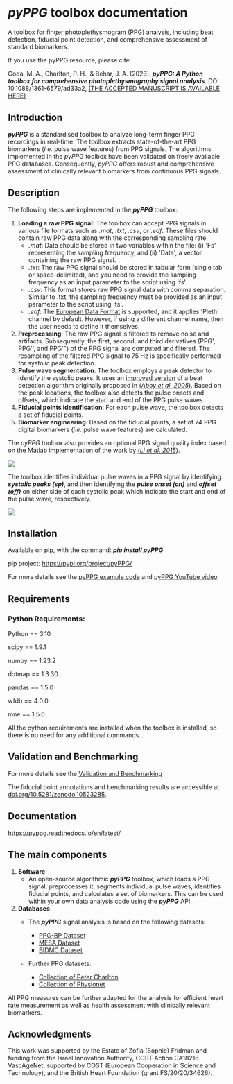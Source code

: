 
# *pyPPG* toolbox documentation

A toolbox for finger photoplethysmogram (PPG) analysis, including beat detection, fiducial point detection, and comprehensive assessment of standard biomarkers.

If you use the pyPPG resource, please cite:

Goda, M. A., Charlton, P. H., & Behar, J. A. (2023). ***pyPPG: A Python toolbox for comprehensive photoplethysmography signal analysis***. DOI 10.1088/1361-6579/ad33a2, [(THE ACCEPTED MANUSCRIPT IS AVAILABLE HERE)](https://iopscience.iop.org/article/10.1088/1361-6579/ad33a2)

## Introduction
***pyPPG*** is a standardised toolbox to analyze long-term finger PPG recordings in real-time. The toolbox extracts state-of-the-art PPG biomarkers (_i.e._ pulse wave features) from PPG signals. The algorithms implemented in the *pyPPG* toolbox have been validated on freely available PPG databases.
Consequently, *pyPPG* offers robust and comprehensive assessment of clinically relevant biomarkers from continuous PPG signals.

## Description
The following steps are implemented in the ***pyPPG*** toolbox:

1. **Loading a raw PPG signal**: The toolbox can accept PPG signals in various file formats such as *.mat*, *.txt*, *.csv*, or *.edf*. These files should contain raw PPG data along with the corresponding sampling rate.
   * *.mat*: Data should be stored in two variables within the file: (i) 'Fs' representing the sampling frequency, and (ii) 'Data', a vector containing the raw PPG signal.
   * *.txt*: The raw PPG signal should be stored in tabular form (single tab or space-delimited), and you need to provide the sampling frequency as an input parameter to the script using 'fs'.
   * *.csv*: This format stores raw PPG signal data with comma separation. Similar to .txt, the sampling frequency must be provided as an input parameter to the script using 'fs'.
   * *.edf*: The [European Data Format](https://www.edfplus.info/) is supported, and it applies 'Pleth' channel by default. However, if using a different channel name, then the user needs to define it themselves.
3. **Preprocessing**: The raw PPG signal is filtered to remove noise and artifacts. Subsequently, the first, second, and third derivatives (PPG', PPG'', and PPG'") of the PPG signal are computed and filtered. The resampling of the filtered PPG signal to 75 Hz is specifically performed for systolic peak detection.
3. **Pulse wave segmentation**: The toolbox employs a peak detector to identify the systolic peaks. It uses an [improved version](https://arxiv.org/abs/2307.10398) of a beat detection algorithm originally proposed in [(*Aboy et al. 2005*)](https://doi.org/10.1109/TBME.2005.855725). Based on the peak locations, the toolbox also detects the pulse onsets and offsets, which indicate the start and end of the PPG pulse waves.
4. **Fiducial points identification**: For each pulse wave, the toolbox detects a set of fiducial points.
5. **Biomarker engineering**: Based on the fiducial points, a set of 74 PPG digital biomarkers (_i.e._ pulse wave features) are calculated.

The *pyPPG* toolbox also provides an optional PPG signal quality index based on the Matlab implementation of the work by [(*Li et al. 2015*)](https://github.com/MIT-LCP/PhysioNetChallengePublic/blob/master/2015/sample-submission/ppgSQI.m).

![](figs/pyPPG_pipeline.svg)

The toolbox identifies individual pulse waves in a PPG signal by identifying ***systolic peaks (sp)***, and then identifying the ***pulse onset (on)*** and ***offset (off)*** on either side of each systolic peak which indicate the start and end of the pulse wave, respectively.

![](figs/PPG_sample.svg)

## Installation
Available on pip, with the command:
***pip install pyPPG***

pip project: https://pypi.org/project/pyPPG/

For more details see the [pyPPG example code](https://pyppg.readthedocs.io/en/latest/tutorials/pyPPG_example.html) and [pyPPG YouTube video](https://www.youtube.com/watch?v=5VoMQ3FNjrM)

## Requirements
### Python Requirements:

Python == 3.10

scipy == 1.9.1

numpy == 1.23.2

dotmap == 1.3.30

pandas == 1.5.0

wfdb == 4.0.0

mne == 1.5.0

All the python requirements are installed when the toolbox is installed, so there is no need for any additional commands.

## Validation and Benchmarking
For more details see the [Validation and Benchmarking](https://pyppg.readthedocs.io/en/latest/PPG_validation.html)

The fiducial point annotations and benchmarking results are accessible at [doi.org/10.5281/zenodo.10523285](https://doi.org/10.5281/zenodo.10523285).

## Documentation
https://pyppg.readthedocs.io/en/latest/

## The main components
1. **Software**
    - An open-source algorithmic ***pyPPG*** toolbox, which loads a PPG signal, preprocesses it, segments individual pulse waves, identifies fiducial points, and calculates a set of biomarkers. This can be used within your own data analysis code using the ***pyPPG*** API.
2. **Databases**
    - The ***pyPPG*** signal analysis is based on the following datasets:
      - [PPG-BP Dataset](https://figshare.com/articles/dataset/PPG-BP_Database_zip/5459299)
      - [MESA Dataset](https://sleepdata.org/datasets/mesa)
      - [BIDMC Dataset](https://physionet.org/content/bidmc/1.0.0/)
      
    - Further PPG datasets:
      - [Collection of Peter Charlton](https://peterhcharlton.github.io/post/ppg_datasets/)
      - [Collection of Physionet](https://physionet.org/content/?topic=ppg)

All PPG measures can be further adapted for the analysis for efficient heart rate measurement as well as health assessment with clinically relevant biomarkers.

## Acknowledgments

This work was supported by the Estate of Zofia (Sophie) Fridman and funding from the Israel Innovation Authority, COST Action CA18216 VascAgeNet, supported by COST (European Cooperation in Science and Technology), and the British Heart Foundation (grant FS/20/20/34626).